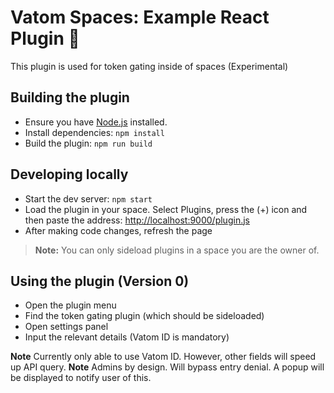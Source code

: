 # Vatom Spaces: Example React Plugin 🔌

This plugin is used for token gating inside of spaces (Experimental)

## Building the plugin
- Ensure you have [Node.js](https://nodejs.org) installed.
- Install dependencies: `npm install`
- Build the plugin: `npm run build`

## Developing locally
- Start the dev server: `npm start`
- Load the plugin in your space. Select Plugins, press the (+) icon and then paste the address: [http://localhost:9000/plugin.js](http://localhost:9000/plugin.js)
- After making code changes, refresh the page

> **Note:** You can only sideload plugins in a space you are the owner of.

## Using the plugin (Version 0)
- Open the plugin menu
- Find the token gating plugin (which should be sideloaded)
- Open settings panel
- Input the relevant details (Vatom ID is mandatory)

**Note** Currently only able to use Vatom ID. However, other fields will speed up API query.
**Note** Admins by design. Will bypass entry denial. A popup will be displayed to notify user of this.